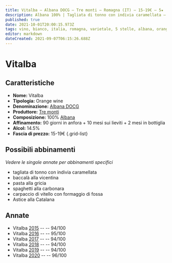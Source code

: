 ```yaml
---
title: Vitalba – Albana DOCG – Tre monti – Romagna (IT) – 15-19€ – 5★
description: Albana 100% | Tagliata di tonno con indivia caramellata – Baccalà alla vicentina – Pasta alla gricia – Spaghetti alla carbonara – Carpaccio di vitello con formaggio di fossa – Astice alla Catalana
published: true
date: 2021-10-01T20:00:15.973Z
tags: vino, bianco, italia, romagna, varietale, 5 stelle, albana, orange wine, tagliata di tonno con indivia caramellata, baccalà alla vicentina, pasta alla gricia, spaghetti alla carbonara, carpaccio di vitello con formaggio di fossa, anfora, Astice alla Catalana, 15-19€
editor: markdown
dateCreated: 2021-09-07T06:15:26.688Z
---
```


# Vitalba

## Caratteristiche
- **Nome:** Vitalba
- **Tipologia:** Orange wine
- **Denominazione:** [Albana DOCG](/denominazioni/Italia/Romagna/DOCG/Albana)
- **Produttore:** [Tre monti](/produttori/Italia/Romagna/Tre-Monti) 
- **Composizione:** 100% [Albana](/vitigni/Italia/bacca-bianca/albana)
- **Affinamento:** 90 giorni in anfora + 10 mesi sui lieviti + 2 mesi in bottiglia
- **Alcol:** 14.5%
- **Fascia di prezzo:** 15-19€
{.grid-list}



## Possibili abbinamenti
*Vedere le singole annate per abbinamenti specifici*

- tagliata di tonno con indivia caramellata
- baccalà alla vicentina
- pasta alla gricia
- spaghetti alla carbonara
- carpaccio di vitello con formaggio di fossa
- Astice alla Catalana

## Annate
- Vitalba [2015](/vini/Italia/Romagna/Tre-Monti/Vitalba/2015) -- <span class="star-5"></span> -- 94/100
- Vitalba [2016](/vini/Italia/Romagna/Tre-Monti/Vitalba/2016) -- <span class="star-5"></span> -- 95/100
- Vitalba [2017](/vini/Italia/Romagna/Tre-Monti/Vitalba/2017) -- <span class="star-5"></span> -- 94/100
- Vitalba [2018](/vini/Italia/Romagna/Tre-Monti/Vitalba/2018) -- <span class="star-5"></span> -- 94/100 
- Vitalba [2019](/vini/Italia/Romagna/Tre-Monti/Vitalba/2019) -- <span class="star-5"></span> -- 94/100
- Vitalba [2020](/vini/Italia/Romagna/Tre-Monti/Vitalba/2020) -- <span class="star-5"></span> -- 96/100
